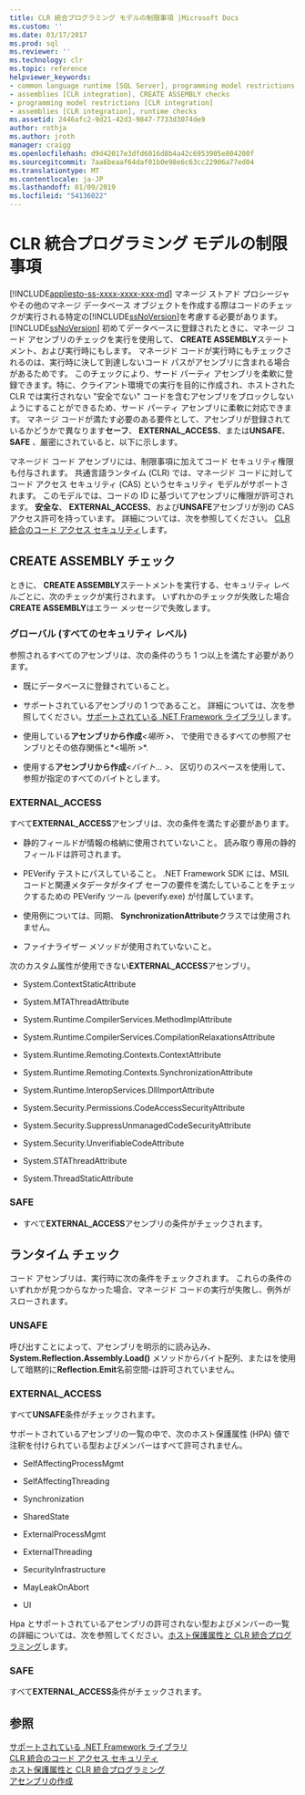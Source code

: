```yaml
---
title: CLR 統合プログラミング モデルの制限事項 |Microsoft Docs
ms.custom: ''
ms.date: 03/17/2017
ms.prod: sql
ms.reviewer: ''
ms.technology: clr
ms.topic: reference
helpviewer_keywords:
- common language runtime [SQL Server], programming model restrictions
- assemblies [CLR integration], CREATE ASSEMBLY checks
- programming model restrictions [CLR integration]
- assemblies [CLR integration], runtime checks
ms.assetid: 2446afc2-9d21-42d3-9847-7733d3074de9
author: rothja
ms.author: jroth
manager: craigg
ms.openlocfilehash: d9d42017e3dfd6016d8b4a42c6953905e804200f
ms.sourcegitcommit: 7aa6beaaf64daf01b0e98e6c63cc22906a77ed04
ms.translationtype: MT
ms.contentlocale: ja-JP
ms.lasthandoff: 01/09/2019
ms.locfileid: "54136022"
---
```

# <a name="clr-integration-programming-model-restrictions"></a>CLR 統合プログラミング モデルの制限事項
[!INCLUDE[appliesto-ss-xxxx-xxxx-xxx-md](../../../includes/appliesto-ss-xxxx-xxxx-xxx-md.md)]
  マネージ ストアド プロシージャやその他のマネージ データベース オブジェクトを作成する際はコードのチェックが実行される特定の[!INCLUDE[ssNoVersion](../../../includes/ssnoversion-md.md)]を考慮する必要があります。 [!INCLUDE[ssNoVersion](../../../includes/ssnoversion-md.md)] 初めてデータベースに登録されたときに、マネージ コード アセンブリのチェックを実行を使用して、 **CREATE ASSEMBLY**ステートメント、および実行時にもします。 マネージド コードが実行時にもチェックされるのは、実行時に決して到達しないコード パスがアセンブリに含まれる場合があるためです。  このチェックにより、サード パーティ アセンブリを柔軟に登録できます。特に、クライアント環境での実行を目的に作成され、ホストされた CLR では実行されない "安全でない" コードを含むアセンブリをブロックしないようにすることができるため、サード パーティ アセンブリに柔軟に対応できます。 マネージ コードが満たす必要のある要件として、アセンブリが登録されているかどうかで異なります**セーフ**、 **EXTERNAL_ACCESS**、または**UNSAFE**、 **SAFE** 、厳密にされていると、以下に示します。  
  
 マネージド コード アセンブリには、制限事項に加えてコード セキュリティ権限も付与されます。 共通言語ランタイム (CLR) では、マネージド コードに対してコード アクセス セキュリティ (CAS) というセキュリティ モデルがサポートされます。 このモデルでは、コードの ID に基づいてアセンブリに権限が許可されます。 **安全な**、 **EXTERNAL_ACCESS**、および**UNSAFE**アセンブリが別の CAS アクセス許可を持っています。 詳細については、次を参照してください。 [CLR 統合のコード アクセス セキュリティ](../../../relational-databases/clr-integration/security/clr-integration-code-access-security.md)します。  
  
## <a name="create-assembly-checks"></a>CREATE ASSEMBLY チェック  
 ときに、 **CREATE ASSEMBLY**ステートメントを実行する、セキュリティ レベルごとに、次のチェックが実行されます。  いずれかのチェックが失敗した場合**CREATE ASSEMBLY**はエラー メッセージで失敗します。  
  
### <a name="global-any-security-level"></a>グローバル (すべてのセキュリティ レベル)  
 参照されるすべてのアセンブリは、次の条件のうち 1 つ以上を満たす必要があります。  
  
-   既にデータベースに登録されていること。  
  
-   サポートされているアセンブリの 1 つであること。 詳細については、次を参照してください。[サポートされている .NET Framework ライブラリ](../../../relational-databases/clr-integration/database-objects/supported-net-framework-libraries.md)します。  
  
-   使用している**アセンブリから作成**_\<場所 >、_ で使用できるすべての参照アセンブリとその依存関係と*\<場所 >*.  
  
-   使用する**アセンブリから作成**_\<バイト... >、_ 区切りのスペースを使用して、参照が指定のすべてのバイトとします。  
  
### <a name="externalaccess"></a>EXTERNAL_ACCESS  
 すべて**EXTERNAL_ACCESS**アセンブリは、次の条件を満たす必要があります。  
  
-   静的フィールドが情報の格納に使用されていないこと。 読み取り専用の静的フィールドは許可されます。  
  
-   PEVerify テストにパスしていること。 .NET Framework SDK には、MSIL コードと関連メタデータがタイプ セーフの要件を満たしていることをチェックするための PEVerify ツール (peverify.exe) が付属しています。  
  
-   使用例については、同期、 **SynchronizationAttribute**クラスでは使用されません。  
  
-   ファイナライザー メソッドが使用されていないこと。  
  
 次のカスタム属性が使用できない**EXTERNAL_ACCESS**アセンブリ。  
  
-   System.ContextStaticAttribute  
  
-   System.MTAThreadAttribute  
  
-   System.Runtime.CompilerServices.MethodImplAttribute  
  
-   System.Runtime.CompilerServices.CompilationRelaxationsAttribute  
  
-   System.Runtime.Remoting.Contexts.ContextAttribute  
  
-   System.Runtime.Remoting.Contexts.SynchronizationAttribute  
  
-   System.Runtime.InteropServices.DllImportAttribute  
  
-   System.Security.Permissions.CodeAccessSecurityAttribute  
  
-   System.Security.SuppressUnmanagedCodeSecurityAttribute  
  
-   System.Security.UnverifiableCodeAttribute  
  
-   System.STAThreadAttribute  
  
-   System.ThreadStaticAttribute  
  
### <a name="safe"></a>SAFE  
  
-   すべて**EXTERNAL_ACCESS**アセンブリの条件がチェックされます。  
  
## <a name="runtime-checks"></a>ランタイム チェック  
 コード アセンブリは、実行時に次の条件をチェックされます。 これらの条件のいずれかが見つからなかった場合、マネージド コードの実行が失敗し、例外がスローされます。  
  
### <a name="unsafe"></a>UNSAFE  
 呼び出すことによって、アセンブリを明示的に読み込み、 **System.Reflection.Assembly.Load()** メソッドからバイト配列、またはを使用して暗黙的に**Reflection.Emit**名前空間-は許可されていません。  
  
### <a name="externalaccess"></a>EXTERNAL_ACCESS  
 すべて**UNSAFE**条件がチェックされます。  
  
 サポートされているアセンブリの一覧の中で、次のホスト保護属性 (HPA) 値で注釈を付けられている型およびメンバーはすべて許可されません。  
  
-   SelfAffectingProcessMgmt  
  
-   SelfAffectingThreading  
  
-   Synchronization  
  
-   SharedState  
  
-   ExternalProcessMgmt  
  
-   ExternalThreading  
  
-   SecurityInfrastructure  
  
-   MayLeakOnAbort  
  
-   UI  
  
 Hpa とサポートされているアセンブリの許可されない型およびメンバーの一覧の詳細については、次を参照してください。[ホスト保護属性と CLR 統合プログラミング](../../../relational-databases/clr-integration-security-host-protection-attributes/host-protection-attributes-and-clr-integration-programming.md)します。  
  
### <a name="safe"></a>SAFE  
 すべて**EXTERNAL_ACCESS**条件がチェックされます。  
  
## <a name="see-also"></a>参照  
 [サポートされている .NET Framework ライブラリ](../../../relational-databases/clr-integration/database-objects/supported-net-framework-libraries.md)   
 [CLR 統合のコード アクセス セキュリティ](../../../relational-databases/clr-integration/security/clr-integration-code-access-security.md)   
 [ホスト保護属性と CLR 統合プログラミング](../../../relational-databases/clr-integration-security-host-protection-attributes/host-protection-attributes-and-clr-integration-programming.md)   
 [アセンブリの作成](../../../relational-databases/clr-integration/assemblies/creating-an-assembly.md)  
  
  
